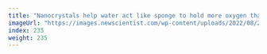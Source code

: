 ```yaml
---
title: "Nanocrystals help water act like sponge to hold more oxygen than blood"
imageUrl: "https://images.newscientist.com/wp-content/uploads/2022/08/24145159/SEI_120854208.jpg?width=600"
index: 235
weight: 235
---
```

